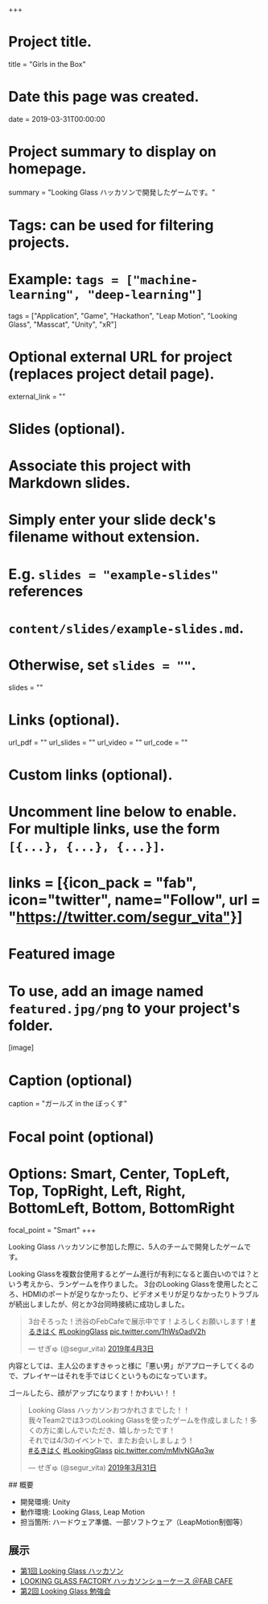+++
# Project title.
title = "Girls in the Box"

# Date this page was created.
date = 2019-03-31T00:00:00

# Project summary to display on homepage.
summary = "Looking Glass ハッカソンで開発したゲームです。"

# Tags: can be used for filtering projects.
# Example: `tags = ["machine-learning", "deep-learning"]`
tags = ["Application", "Game", "Hackathon", "Leap Motion", "Looking Glass", "Masscat", "Unity", "xR"]

# Optional external URL for project (replaces project detail page).
external_link = ""

# Slides (optional).
#   Associate this project with Markdown slides.
#   Simply enter your slide deck's filename without extension.
#   E.g. `slides = "example-slides"` references 
#   `content/slides/example-slides.md`.
#   Otherwise, set `slides = ""`.
slides = ""

# Links (optional).
url_pdf = ""
url_slides = ""
url_video = ""
url_code = ""

# Custom links (optional).
#   Uncomment line below to enable. For multiple links, use the form `[{...}, {...}, {...}]`.
# links = [{icon_pack = "fab", icon="twitter", name="Follow", url = "https://twitter.com/segur_vita"}]

# Featured image
# To use, add an image named `featured.jpg/png` to your project's folder. 
[image]
  # Caption (optional)
  caption = "ガールズ in the ぼっくす"

  # Focal point (optional)
  # Options: Smart, Center, TopLeft, Top, TopRight, Left, Right, BottomLeft, Bottom, BottomRight
  focal_point = "Smart"
+++


Looking Glass ハッカソンに参加した際に、5人のチームで開発したゲームです。

Looking Glassを複数台使用するとゲーム進行が有利になると面白いのでは？という考えから、ランゲームを作りました。
3台のLooking Glassを使用したところ、HDMIのポートが足りなかったり、ビデオメモリが足りなかったりトラブルが続出しましたが、何とか3台同時接続に成功しました。

<blockquote class="twitter-tweet" data-lang="ja"><p lang="ja" dir="ltr">3台そろった！渋谷のFebCafeで展示中です！よろしくお願いします！<a href="https://twitter.com/hashtag/%E3%82%8B%E3%81%8D%E3%81%AF%E3%81%8F?src=hash&amp;ref_src=twsrc%5Etfw">#るきはく</a> <a href="https://twitter.com/hashtag/LookingGlass?src=hash&amp;ref_src=twsrc%5Etfw">#LookingGlass</a> <a href="https://t.co/1hWsOadV2h">pic.twitter.com/1hWsOadV2h</a></p>&mdash; せぎゅ (@segur_vita) <a href="https://twitter.com/segur_vita/status/1113393955817672704?ref_src=twsrc%5Etfw">2019年4月3日</a></blockquote>
<script async src="https://platform.twitter.com/widgets.js" charset="utf-8"></script>
内容としては、主人公のますきゃっと様に「悪い男」がアプローチしてくるので、プレイヤーはそれを手ではじくというものになっています。

ゴールしたら、顔がアップになります！かわいい！！

<blockquote class="twitter-tweet" data-lang="ja"><p lang="ja" dir="ltr">Looking Glass ハッカソンおつかれさまでした！！<br>我々Team2では3つのLooking Glassを使ったゲームを作成しました！多くの方に楽しんでいただき、嬉しかったです！<br>それでは4/3のイベントで、またお会いしましょう！<br> <a href="https://twitter.com/hashtag/%E3%82%8B%E3%81%8D%E3%81%AF%E3%81%8F?src=hash&amp;ref_src=twsrc%5Etfw">#るきはく</a> <a href="https://twitter.com/hashtag/LookingGlass?src=hash&amp;ref_src=twsrc%5Etfw">#LookingGlass</a> <a href="https://t.co/mMlvNGAq3w">pic.twitter.com/mMlvNGAq3w</a></p>&mdash; せぎゅ (@segur_vita) <a href="https://twitter.com/segur_vita/status/1112346492168073216?ref_src=twsrc%5Etfw">2019年3月31日</a></blockquote>
<script async src="https://platform.twitter.com/widgets.js" charset="utf-8"></script>
## 概要

- 開発環境: Unity
- 動作環境: Looking Glass, Leap Motion
- 担当箇所: ハードウェア準備、一部ソフトウェア（LeapMotion制御等）


## 展示

- [第1回 Looking Glass ハッカソン](https://lookingglass.connpass.com/event/119022/)
- [LOOKING GLASS FACTORY ハッカソンショーケース ＠FAB CAFE](https://lookingglassfactory.com/events/looking-glass-factory-fab-cafe)
- [第2回 Looking Glass 勉強会](https://lookingglass.connpass.com/event/123727/)



